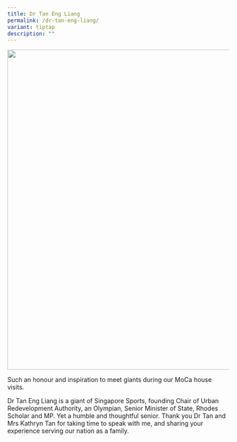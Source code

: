 ```yaml
---
title: Dr Tan Eng Liang
permalink: /dr-tan-eng-liang/
variant: tiptap
description: ""
---
```

<div class="isomer-image-wrapper">
<img style="width: 725px; color: rgb(0, 0, 0); font-family: system-ui, -apple-system, &quot;system-ui&quot;, &quot;Segoe UI&quot;, Roboto, Oxygen, Ubuntu, Cantarell, &quot;Open Sans&quot;, &quot;Helvetica Neue&quot;, sans-serif; font-size: medium; font-style: normal; font-variant-ligatures: normal; font-variant-caps: normal; font-weight: 400; letter-spacing: normal; orphans: 2; text-align: start; text-indent: 0px; text-transform: none; widows: 2; word-spacing: 0px; -webkit-text-stroke-width: 0px; white-space: normal; text-decoration-thickness: initial; text-decoration-style: initial; text-decoration-color: initial;" height="auto" width="100%" src="https://moca.sgp1.cdn.digitaloceanspaces.com/Our%20People/63bd2362e5ad3c6826b1668d_324465849_1682362285494708_2725366717454405368_n.webp">
</div>
<p></p>
<p>Such an honour and inspiration to meet giants during our MoCa house visits.</p>
<p>Dr Tan Eng Liang is a giant of Singapore Sports, founding Chair of Urban
Redevelopment Authority, an Olympian, Senior Minister of State, Rhodes
Scholar and MP. Yet a humble and thoughtful senior. Thank you Dr Tan and
Mrs Kathryn Tan for taking time to speak with me, and sharing your experience
serving our nation as a family.</p>
<p></p>